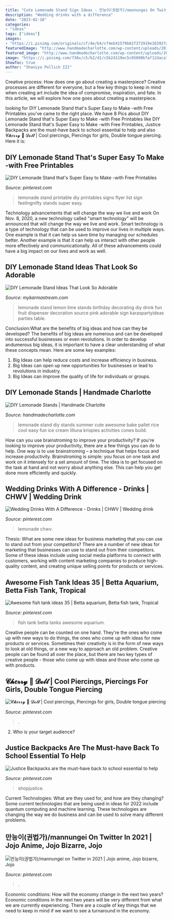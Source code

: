 ```yaml
---
title: "Cute Lemonade Stand Sign Ideas - 만능이(권법가)/mannungei On Twitter In 2021"
description: "Wedding drinks with a difference"
date: "2023-02-10"
categories:
- "ideas"
tags: ["ideas"]
images:
- "https://i.pinimg.com/originals/cf/4e/b4/cf4eb41579b02f372919e16392fa0d00.jpg"
featuredImage: "http://www.handmadecharlotte.com/wp-content/uploads/2014/07/lilluna1.jpg"
featured_image: "http://www.handmadecharlotte.com/wp-content/uploads/2014/07/lilluna1.jpg"
image: "https://i.pinimg.com/736x/c5/b2/d1/c5b2d119ec5c05098b7af12daca7d122.jpg"
ShowToc: true
author: "Shaniya Pollich III"
---
```



Creative process: How does one go about creating a masterpiece?
Creative processes are different for everyone, but a few key things to keep in mind when creating art include the idea of compromise, inspiration, and fate. In this article, we will explore how one goes about creating a masterpiece.

	

		
looking for DIY Lemonade Stand that&#039;s Super Easy to Make -with Free Printables you've came to the right place. We have 8 Pics about DIY Lemonade Stand that&#039;s Super Easy to Make -with Free Printables like DIY Lemonade Stand that&#039;s Super Easy to Make -with Free Printables, Justice Backpacks are the must-have back to school essential to help and also 𝓒𝓱𝒆𝓻𝓻𝔂 🎀 𝓓𝓸𝓵𝓵 | Cool piercings, Piercings for girls, Double tongue piercing. Here it is:
		
    
## DIY Lemonade Stand That&#039;s Super Easy To Make -with Free Printables

<img loading=lazy src="https://i.pinimg.com/736x/df/89/5a/df895a2f443b2ec9698c895f2c7bb128.jpg" onerror="this.onerror=null;this.src='https://tse1.mm.bing.net/th?id=OIP.uPBx4HVI2ip5NHqH4YTzbgHaKe&amp;pid=15.1';" alt="DIY Lemonade Stand that&#039;s Super Easy to Make -with Free Printables">

_Source: pinterest.com_

>lemonade stand printable diy printables signs flyer list sign feelingnifty stands super easy. 

	

Technology advancements that will change the way we live and work
On Nov. 8, 2020, a new technology called "smart technology" will be announced that will change the way we live and work. Smart technology is a type of technology that can be used to improve our lives in multiple ways. One example is that it can help us save time by managing our schedules better. Another example is that it can help us interact with other people more effectively and communicationally. All of these advancements could have a big impact on our lives and work as well.

    
## DIY Lemonade Stand Ideas That Look So Adorable

<img loading=lazy src="https://mykarmastream.com/wp-content/uploads/2019/02/DIY-Lemonade-Stand-8.jpg" onerror="this.onerror=null;this.src='https://tse3.mm.bing.net/th?id=OIP.THXgFaWKJhiAhFaicGhEIQHaLH&amp;pid=15.1';" alt="DIY Lemonade Stand Ideas That Look So Adorable">

_Source: mykarmastream.com_

>lemonade stand lemon lime stands birthday decorating diy drink fun fruit dispenser decoration source pink adorable sign karaspartyideas parties table. 

	

Conclusion:What are the benefits of big ideas and how can they be developed?
The benefits of big ideas are numerous and can be developed into successful businesses or even revolutions. In order to develop andumerous big ideas, it is important to have a clear understanding of what these concepts mean. Here are some key examples: 
1. Big Ideas can help reduce costs and increase efficiency in business. 
2. Big Ideas can open up new opportunities for businesses or lead to revolutions in industry. 
3. Big Ideas can improve the quality of life for individuals or groups.

    
## DIY Lemonade Stands | Handmade Charlotte

<img loading=lazy src="http://www.handmadecharlotte.com/wp-content/uploads/2014/07/lilluna1.jpg" onerror="this.onerror=null;this.src='https://tse1.mm.bing.net/th?id=OIP.l4EDxysTeTO_yKI6PtCewQHaLR&amp;pid=15.1';" alt="DIY Lemonade Stands | Handmade Charlotte">

_Source: handmadecharlotte.com_

>lemonade stand diy stands summer cute awesome bake pallet rice cool easy fun ice cream lilluna krispies activities cones build. 

	

How can you use brainstroming to improve your productivity?
If you're looking to improve your productivity, there are a few things you can do to help. One way is to use brainstroming – a technique that helps focus and increase productivity. Brainstroming is simple: you focus on one task and work on it intensely for a set amount of time. The idea is to get focused on the task at hand and not worry about anything else. This can help you get done more efficiently and quickly.

    
## Wedding Drinks With A Difference - Drinks | CHWV | Wedding Drink

<img loading=lazy src="https://i.pinimg.com/originals/cf/4e/b4/cf4eb41579b02f372919e16392fa0d00.jpg" onerror="this.onerror=null;this.src='https://tse1.mm.bing.net/th?id=OIP.eIO8MbGVHblJBHxAl5We_QHaLH&amp;pid=15.1';" alt="Wedding Drinks With A Difference - Drinks | CHWV | Wedding drink">

_Source: pinterest.com_

>lemonade chwv. 

	

Thesis: What are some new ideas for business marketing that you can use to stand out from your competitors?
There are a number of new ideas for marketing that businesses can use to stand out from their competitors. Some of these ideas include using social media platforms to connect with customers, working with content marketing companies to produce high-quality content, and creating unique selling points for products or services.

    
## Awesome Fish Tank Ideas 35 | Betta Aquarium, Betta Fish Tank, Tropical

<img loading=lazy src="https://i.pinimg.com/736x/61/c1/0f/61c10fb94d24cdb9272c32ef24db908c.jpg" onerror="this.onerror=null;this.src='https://tse3.mm.bing.net/th?id=OIP.tITVwxzYlta72Aa9TziRqQHaLE&amp;pid=15.1';" alt="Awesome fish tank ideas 35 | Betta aquarium, Betta fish tank, Tropical">

_Source: pinterest.com_

>fish tank betta tanks awesome aquarium. 

	

Creative people can be counted on one hand. They're the ones who come up with new ways to do things, the ones who come up with ideas for new products or services. Sometimes their creativity is in the form of new ways to look at old things, or a new way to approach an old problem. Creative people can be found all over the place, but there are two key types of creative people - those who come up with ideas and those who come up with products.

    
## 𝓒𝓱𝒆𝓻𝓻𝔂 🎀 𝓓𝓸𝓵𝓵 | Cool Piercings, Piercings For Girls, Double Tongue Piercing

<img loading=lazy src="https://i.pinimg.com/736x/c5/b2/d1/c5b2d119ec5c05098b7af12daca7d122.jpg" onerror="this.onerror=null;this.src='https://tse1.mm.bing.net/th?id=OIP.KkEWmOncXYu_h9CV0hnwDAHaJZ&amp;pid=15.1';" alt="𝓒𝓱𝒆𝓻𝓻𝔂 🎀 𝓓𝓸𝓵𝓵 | Cool piercings, Piercings for girls, Double tongue piercing">

_Source: pinterest.com_

>. 

	

2. Who is your target audience?

    
## Justice Backpacks Are The Must-have Back To School Essential To Help

<img loading=lazy src="https://i.pinimg.com/736x/2d/38/a7/2d38a71bc806c531da8344710f2c5769.jpg" onerror="this.onerror=null;this.src='https://tse1.mm.bing.net/th?id=OIP.atQT7GEHAcYxQIWmjWAXwwHaLH&amp;pid=15.1';" alt="Justice Backpacks are the must-have back to school essential to help">

_Source: pinterest.com_

>shopjustice. 

	

Current Technologies: What are they used for, and how are they changing?
Some current technologies that are being used in ideas for 2022 include quantum computing and machine learning. These technologies are changing the way we do business and can be used to solve many different problems.

    
## 만능이(권법가)/mannungei On Twitter In 2021 | Jojo Anime, Jojo Bizarre, Jojo

<img loading=lazy src="https://i.pinimg.com/736x/db/06/59/db06592bfdbfb9c09f2d87b52f7b8a02.jpg" onerror="this.onerror=null;this.src='https://tse3.mm.bing.net/th?id=OIP.j_q6ntBqls-gg3rIV9_LkAHaKX&amp;pid=15.1';" alt="만능이(권법가)/mannungei on Twitter in 2021 | Jojo anime, Jojo bizarre, Jojo">

_Source: pinterest.com_

>. 

	

Economic conditions: How will the economy change in the next two years?
Economic conditions in the next two years will be very different from what we are currently experiencing. There are a couple of key things that we need to keep in mind if we want to see a turnaround in the economy.

